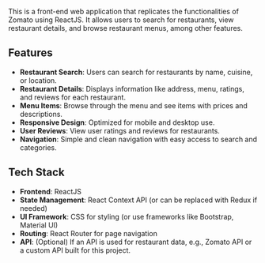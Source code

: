 This is a front-end web application that replicates the functionalities of Zomato using ReactJS. It allows users to search for restaurants, view restaurant details, and browse restaurant menus, among other features.

## Features

- **Restaurant Search**: Users can search for restaurants by name, cuisine, or location.
- **Restaurant Details**: Displays information like address, menu, ratings, and reviews for each restaurant.
- **Menu Items**: Browse through the menu and see items with prices and descriptions.
- **Responsive Design**: Optimized for mobile and desktop use.
- **User Reviews**: View user ratings and reviews for restaurants.
- **Navigation**: Simple and clean navigation with easy access to search and categories.

## Tech Stack

- **Frontend**: ReactJS
- **State Management**: React Context API (or can be replaced with Redux if needed)
- **UI Framework**: CSS for styling (or use frameworks like Bootstrap, Material UI)
- **Routing**: React Router for page navigation
- **API**: (Optional) If an API is used for restaurant data, e.g., Zomato API or a custom API built for this project.
